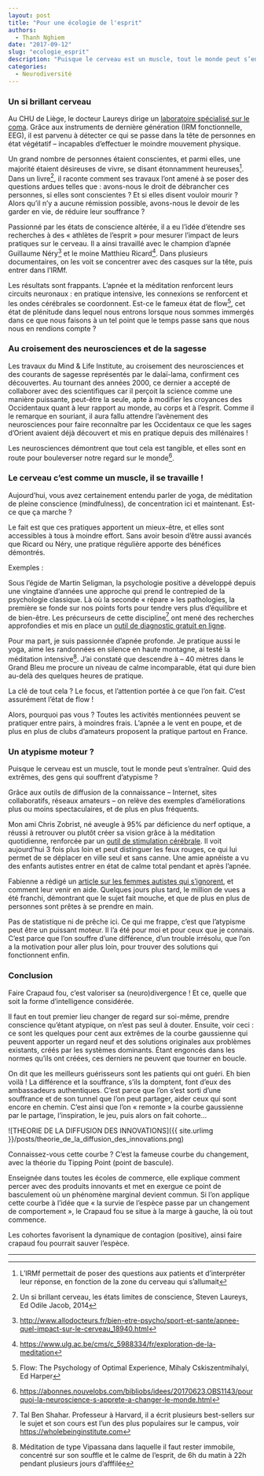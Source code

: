 ```yaml
---
layout: post
title: "Pour une écologie de l'esprit"
authors: 
  - Thanh Nghiem
date: "2017-09-12"
slug: "ecologie_esprit"
description: "Puisque le cerveau est un muscle, tout le monde peut s’entraîner. Quid des extrêmes, des gens qui souffrent d’atypisme ?"
categories:
  - Neurodiversité
---
```


### Un si brillant cerveau

Au CHU de Liège, le docteur Laureys dirige un [laboratoire spécialisé sur le coma][1]. Grâce aux instruments de dernière génération (IRM fonctionnelle, EEG), il est parvenu à détecter ce qui se passe dans la tête de personnes en état végétatif – incapables d’effectuer le moindre mouvement physique. 

Un grand nombre de personnes étaient conscientes, et parmi elles, une majorité étaient désireuses de vivre, se disant étonnamment heureuses[^1]. Dans un livre[^2], il raconte comment ses travaux l’ont amené à se poser des questions ardues telles que : avons-nous le droit de débrancher ces personnes, si elles sont conscientes ? Et si elles disent vouloir mourir ? Alors qu’il n’y a aucune rémission possible, avons-nous le devoir de les garder en vie, de réduire leur souffrance ?

Passionné par les états de conscience altérée, il a eu l’idée d’étendre ses recherches à des « athlètes de l’esprit » pour mesurer l’impact de leurs pratiques sur le cerveau. Il a ainsi travaillé avec le champion d’apnée Guillaume Néry[^3] et le moine Matthieu Ricard[^4]. Dans plusieurs documentaires, on les voit se concentrer avec des casques sur la tête, puis entrer dans l’IRMf. 

Les résultats sont frappants. L’apnée et la méditation renforcent leurs circuits neuronaux : en pratique intensive, les connexions se renforcent et les ondes cérébrales se coordonnent. Est-ce le fameux état de flow[^5], cet état de plénitude dans lequel nous entrons lorsque nous sommes immergés dans ce que nous faisons à un tel point que le temps passe sans que nous nous en rendions compte ?

### Au croisement des neurosciences et de la sagesse

Les travaux du Mind & Life Institute, au croisement des neurosciences et des courants de sagesse représentés par le dalaï-lama, confirment ces découvertes. Au tournant des années 2000, ce dernier a accepté de collaborer avec des scientifiques car il perçoit la science comme une manière puissante, peut-être la seule, apte à modifier les croyances des Occidentaux quant à leur rapport au monde, au corps et à l’esprit. Comme il le remarque en souriant, il aura fallu attendre l’avènement des neurosciences pour faire reconnaître par les Occidentaux ce que les sages d’Orient avaient déjà découvert et mis en pratique depuis des millénaires !

Les neurosciences démontrent que tout cela est tangible, et elles sont en route pour bouleverser notre regard sur le monde[^6].


### Le cerveau c’est comme un muscle, il se travaille !

Aujourd’hui, vous avez certainement entendu parler de yoga, de méditation de pleine conscience (mindfulness), de concentration ici et maintenant. Est-ce que ça marche ?

Le fait est que ces pratiques apportent un mieux-être, et elles sont accessibles à tous à moindre effort. Sans avoir besoin d’être aussi avancés que Ricard ou Néry, une pratique régulière apporte des bénéfices démontrés. 

Exemples :

Sous l’égide de Martin Seligman, la psychologie positive a développé depuis une vingtaine d’années une approche qui prend le contrepied de la psychologie classique. Là où la seconde « répare » les pathologies, la première se fonde sur nos points forts pour tendre vers plus d’équilibre et de bien-être. Les précurseurs de cette discipline[^7] ont mené des recherches approfondies et mis en place un [outil de diagnostic gratuit en ligne][2].

Pour ma part, je suis passionnée d’apnée profonde. Je pratique aussi le yoga, aime les randonnées en silence en haute montagne, ai testé la méditation intensive[^8]. J’ai constaté que descendre à – 40 mètres dans le Grand Bleu me procure un niveau de calme incomparable, état qui dure bien au-delà des quelques heures de pratique.

La clé de tout cela ? Le focus, et l’attention portée à ce que l’on fait. C’est assurément l’état de flow !

Alors, pourquoi pas vous ? Toutes les activités mentionnées peuvent se pratiquer entre pairs, à moindres frais. L’apnée a le vent en poupe, et de plus en plus de clubs d’amateurs proposent la pratique partout en France.

### Un atypisme moteur ?

Puisque le cerveau est un muscle, tout le monde peut s’entraîner. Quid des extrêmes, des gens qui souffrent d’atypisme ?

Grâce aux outils de diffusion de la connaissance – Internet, sites collaboratifs, réseaux amateurs – on relève des exemples d’améliorations plus ou moins spectaculaires, et de plus en plus fréquents.

Mon ami Chris Zobrist, né aveugle à 95% par déficience du nerf optique, a réussi à retrouver ou plutôt créer sa vision grâce à la méditation quotidienne, renforcée par un [outil de stimulation cérébrale][3]. Il voit aujourd’hui 3 fois plus loin et peut distinguer les feux rouges, ce qui lui permet de se déplacer en ville seul et sans canne. Une amie apnéiste a vu des enfants autistes entrer en état de calme total pendant et après l’apnée.

Fabienne a rédigé un [article sur les femmes autistes qui s’ignorent][4], et comment leur venir en aide. Quelques jours plus tard, le million de vues a été franchi, démontrant que le sujet fait mouche, et que de plus en plus de personnes sont prêtes à se prendre en main.

Pas de statistique ni de prêche ici. Ce qui me frappe, c’est que l’atypisme peut être un puissant moteur. Il l’a été pour moi et pour ceux que je connais. C’est parce que l’on souffre d’une différence, d’un trouble irrésolu, que l’on a la motivation pour aller plus loin, pour trouver des solutions qui fonctionnent enfin.

### Conclusion

Faire Crapaud fou, c’est valoriser sa (neuro)divergence ! Et ce, quelle que soit la forme d’intelligence considérée.

Il faut en tout premier lieu changer de regard sur soi-même, prendre conscience qu’étant atypique, on n’est pas seul à douter. Ensuite, voir ceci : ce sont les quelques pour cent aux extrêmes de la courbe gaussienne qui peuvent apporter un regard neuf et des solutions originales aux problèmes existants, créés par les systèmes dominants. Étant engoncés dans les normes qu’ils ont créées, ces derniers ne peuvent que tourner en boucle.

On dit que les meilleurs guérisseurs sont les patients qui ont guéri. Eh bien voilà ! La différence et la souffrance, s’ils la domptent, font d’eux des ambassadeurs authentiques. C’est parce que l’on s’est sorti d’une souffrance et de son tunnel que l’on peut partager, aider ceux qui sont encore en chemin. C’est ainsi que l’on « remonte » la courbe gaussienne par le partage, l’inspiration, le jeu, puis alors on fait cohorte…


![THEORIE DE LA DIFFUSION DES INNOVATIONS]({{ site.urlimg }}/posts/theorie_de_la_diffusion_des_innovations.png)

Connaissez-vous cette courbe ? C’est la fameuse courbe du changement, avec la théorie du Tipping Point (point de bascule).

Enseignée dans toutes les écoles de commerce, elle explique comment percer avec des produits innovants et met en exergue ce point de basculement où un phénomène marginal devient commun. Si l’on applique cette courbe à l’idée que « la survie de l’espèce passe par un changement de comportement », le Crapaud fou se situe à la marge à gauche, là où tout commence. 

Les cohortes favorisent la dynamique de contagion (positive), ainsi faire crapaud fou pourrait sauver l’espèce.

---

[1]: https://www.youtube.com/watch?v=jqEq0Nt7MvM
[2]: https://www.viacharacter.org/www/
[3]: http://www.diytdcs.com/tag/christopher-zobrist/
[4]: https://theconversation.com/ces-femmes-autistes-qui-signorent-75998
[^1]: L’IRMf permettait de poser des questions aux patients et d’interpréter leur réponse, en fonction de la zone du cerveau qui s’allumait
[^2]: Un si brillant cerveau, les états limites de conscience, Steven Laureys, Ed Odile Jacob, 2014
[^3]: <http://www.allodocteurs.fr/bien-etre-psycho/sport-et-sante/apnee-quel-impact-sur-le-cerveau_18940.html>
[^4]: <https://www.ulg.ac.be/cms/c_5988334/fr/exploration-de-la-meditation>
[^5]: Flow: The Psychology of Optimal Experience, Mihaly Cskiszentmihalyi, Ed Harper
[^6]: <https://abonnes.nouvelobs.com/bibliobs/idees/20170623.OBS1143/pourquoi-la-neuroscience-s-apprete-a-changer-le-monde.html>
[^7]: Tal Ben Shahar. Professeur à Harvard, il a écrit plusieurs best-sellers sur le sujet et son cours est l’un des plus populaires sur le campus, voir <https://wholebeinginstitute.com>
[^8]: Méditation de type Vipassana dans laquelle il faut rester immobile, concentré sur son souffle et le calme de l’esprit, de 6h du matin à 22h pendant plusieurs jours d’afffilée
